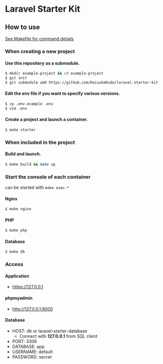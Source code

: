 # Laravel Starter Kit

## How to use

[See Makefile for command details](./Makefile)

### When creating a new project

#### Use this repository as a submodule.  

```bash
$ mkdir example-project && cd example-project
$ git init
$ git submodule add https://github.com/KeisukeKudo/laravel-starter-kit.git docker
```

#### Edit the env file if you want to specify various versions.  

```bash
$ cp .env.example .env
$ vim .env
```

#### Create a project and launch a container.  

```bash
$ make starter
```

### When included in the project

#### Build and launch.  

```bash
$ make build && make up
```

### Start the console of each container

can be started with `make exec-*`  

#### Nginx

```bash
$ make nginx
```

#### PHP

```bash
$ make php
```

#### Database

```bash
$ make db
```

### Access

#### Application

- https://127.0.0.1  

#### phpmyadmin

- http://127.0.0.1:8000  

#### Database

- HOST: db or laravel-starter-database
  - Connect with **127.0.0.1** from SQL client
- PORT: 3306
- DATABASE: app
- USERNAME: default
- PASSWORD: secret
